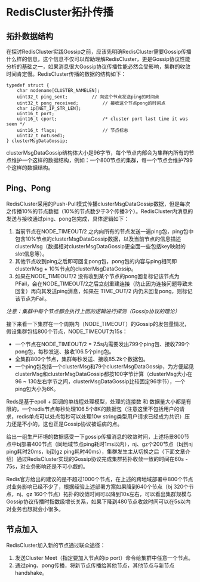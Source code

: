 # RedisCluster拓扑传播

## 拓扑数据结构
在探讨RedisCluster实践Gossip之前，应该先明确RedisCluster需要Gossip传播什么样的信息，这个信息不仅可以帮助理解RedisCluster，更是Gossip协议性能分析的基础之一，如果消息很大Gossip协议传播性能必然会受影响，集群的收敛时间肯定慢。RedisCluster传播的数据的结构如下：

```
typedef struct {
    char nodename[CLUSTER_NAMELEN];
    uint32_t ping_sent;			// 向这个节点发送ping的时间点
    uint32_t pong_received; 		// 接收这个节点pong的时间点
    char ip[NET_IP_STR_LEN];
    uint16_t port;
    uint16_t cport;             	/* cluster port last time it was seen */
    uint16_t flags;             	// 节点标志
    uint32_t notused1;
} clusterMsgDataGossip;
```

clusterMsgDataGossip结构体大小是96字节，每个节点内部会为集群内所有的节点维护一个这样的数据结构，例如：一个800节点的集群，每一个节点会维护799个这样的数据结构。

## Ping、Pong
RedisCluster采用的Push-Pull模式传播clusterMsgDataGossip数据，但是每次之传播10%的节点数据（10%的节点数少于3个传播3个）。RedisCluster内消息的发送与接收通过ping、pong包完成，具体逻辑如下：
1. 当前节点在NODE_TIMEOUT/2 之内向所有的节点发送一遍ping包，ping包中包含10%节点的clusterMsgDataGossip数据，以及当前节点的信息描述clusterMsg（数据相对clusterMsgDataGossip更全面一些包括key映射的slot信息等）。
2. 其他节点收到ping之后即可回复pong包，pong包的内容与ping相同即clusterMsg + 10%节点的clusterMsgDataGossip。
3. 如果在NODE_TIMEOUT/2 没有收到某个节点的pong回复标记该节点为PFail，会在NODE_TIMEOUT/2之后立刻重建连接（防止因为连接问题导致未回复）再向其发送ping消息，如果在 TIME_OUT/2 内仍未回复pong，则标记该节点为Fail。

_注意：集群中每个节点都会执行上面的逻辑进行探测（Gossip协议的理论）_

接下来看一下集群在一个周期内（NODE_TIMEOUT）的Gossip的发包量情况，假设集群包括800个节点，NODE_TIMEOUT为15s：
* 一个节点在NODE_TIMEOUT/2 = 7.5s内需要发出799个ping包、接收799个pong包，每秒发送、接收106.5个ping包。
* 全集群800个节点，集群每秒发送、接收85.2k个数据包。
* 一个ping包包括一个clusterMsg和79个clusterMsgDataGossip，为方便起见clusterMsg和clusterMsgDataGossip都按100字节计算（clusterMsg大小在96 ~ 130左右字节之间，clusterMsgDataGossip比较固定96字节），一个ping包大小为8K。

Reds是基于epoll + 回调的单线程处理模型，处理的连接数 和 数据量大小都是有限的，一个redis节点每秒处理106.5个8K的数据包（注意这里不包括用户的请求，redis单点可以处点每秒可以处理10w string类型用户请求已经成为共识）压力还是不小的，这也正是Gossip协议被诟病的点。

给出一组生产环境的数据感受一下gossip传播消息的收敛时间，上述场景800节点中bj部署400节点（同地域节点ping耗时1ms以内），nj、gz个200节点（bj到nj ping耗时20ms，bj到gz ping耗时40ms），集群发生主从切换之后（下面文章介绍）通过RedisCluster实现的Gossip协议完成集群拓扑收敛一致的时间在60s - 75s，对业务影响还是不可小觑的。

Redis官方给出的建议的是不超过1000个节点，在上述的跨地域部署中800个节点对业务影响已经不少了，根据经验上述部署方案如果降到640个节点（bj 320个节点，nj、gz 160个节点）拓扑的收敛时间可以降到10s左右，可以看出集群规模与Gossip协议传播时指数级增长关系，如果下降到480节点收敛时间可以在5s以内对业务也想就会小很多。


## 节点加入
RedisCluster加入新的节点通过联众途径：
1. 发送Cluster Meet（指定要加入节点的ip port）命令给集群中任意一个节点。
2. 通过ping、pong传播，将新节点传播给其他节点，其他节点与新节点handshake。
